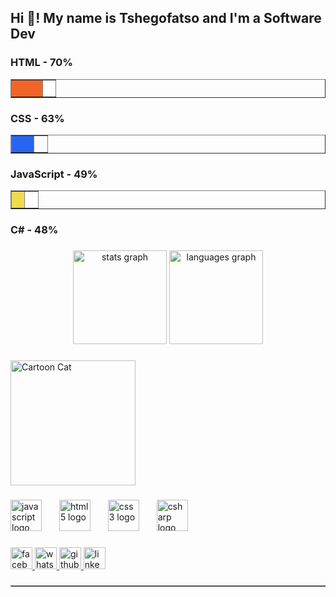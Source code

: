<h2 align="left">Hi 👋! My name is Tshegofatso and I'm a Software Dev </h2>

###
<h3>HTML - 70%</h3>
<table width="100%" border="1" cellspacing="0" cellpadding="0">
  <tr>
    <td width="70%" bgcolor="#f16529">&nbsp;</td>
    <td width="30%">&nbsp;</td>
  </tr>
</table>

<h3>CSS - 63%</h3>
<table width="100%" border="1" cellspacing="0" cellpadding="0">
  <tr>
    <td width="63%" bgcolor="#2965f1">&nbsp;</td>
    <td width="37%">&nbsp;</td>
  </tr>
</table>

<h3>JavaScript - 49%</h3>
<table width="100%" border="1" cellspacing="0" cellpadding="0">
  <tr>
    <td width="49%" bgcolor="#f0db4f">&nbsp;</td>
    <td width="51%">&nbsp;</td>
  </tr>
</table>

<h3>C# - 48%</h3>
<table width="100%" border="1" cellspacing="0" cellpadding="0">
  <tr>

###
<div align="center">
  <img src="https://github-readme-stats.vercel.app/api?username=maurodesouza&hide_title=false&hide_rank=false&show_icons=true&include_all_commits=true&count_private=true&disable_animations=false&theme=dracula&locale=en&hide_border=false" height="150" alt="stats graph"  />
  <img src="https://github-readme-stats.vercel.app/api/top-langs?username=maurodesouza&locale=en&hide_title=false&layout=compact&card_width=320&langs_count=5&theme=dracula&hide_border=false" height="150" alt="languages graph"  />
</div>

###

<img src="https://upload.wikimedia.org/wikipedia/commons/7/7e/Cartoon_cat.svg" alt="Cartoon Cat" height="200" />





###

<div align="left">
  <img src="https://cdn.jsdelivr.net/gh/devicons/devicon/icons/javascript/javascript-original.svg" height="50" alt="javascript logo"  />
  <img width="20" />
  <img src="https://cdn.jsdelivr.net/gh/devicons/devicon/icons/html5/html5-original.svg" height="50" alt="html5 logo"  />
  <img width="20" />
  <img src="https://cdn.jsdelivr.net/gh/devicons/devicon/icons/css3/css3-original.svg" height="50" alt="css3 logo"  />
  <img width="20" />
  <img src="https://cdn.jsdelivr.net/gh/devicons/devicon/icons/csharp/csharp-original.svg" height="50" alt="csharp logo"  />
   <img width="20" />
</div>

###

<div align="left">
  <a href="https://www.facebook.com/kingbafomacheozela.lamola" target="_blank">
  <img src="https://img.shields.io/static/v1?message=Facebook&logo=facebook&label=&color=1877F2&logoColor=white&labelColor=&style=for-the-badge" height="35" alt="facebook logo" />
<a href="https://wa.me/27798022783" target="_blank">
  <img src="https://img.shields.io/static/v1?message=WhatsApp&logo=whatsapp&label=&color=25D366&logoColor=white&labelColor=&style=for-the-badge" height="35" alt="whatsapp logo" />
  
  <a href="https://github.com/lamolatshegofatso" target="_blank">
  <img src="https://img.shields.io/static/v1?message=GitHub&logo=github&label=&color=181717&logoColor=white&labelColor=&style=for-the-badge" height="35" alt="github logo" />
</a>
  <a href="https://www.linkedin.com/in/tshegofatso-lamola-9498662b0//" target="_blank">
  <img src="https://img.shields.io/static/v1?message=LinkedIn&logo=linkedin&label=&color=0077B5&logoColor=white&labelColor=&style=for-the-badge" height="35" alt="linkedin logo"  />
    <a href="tel:+27798022783" target="_blank">
  
</a>
</div>

###


